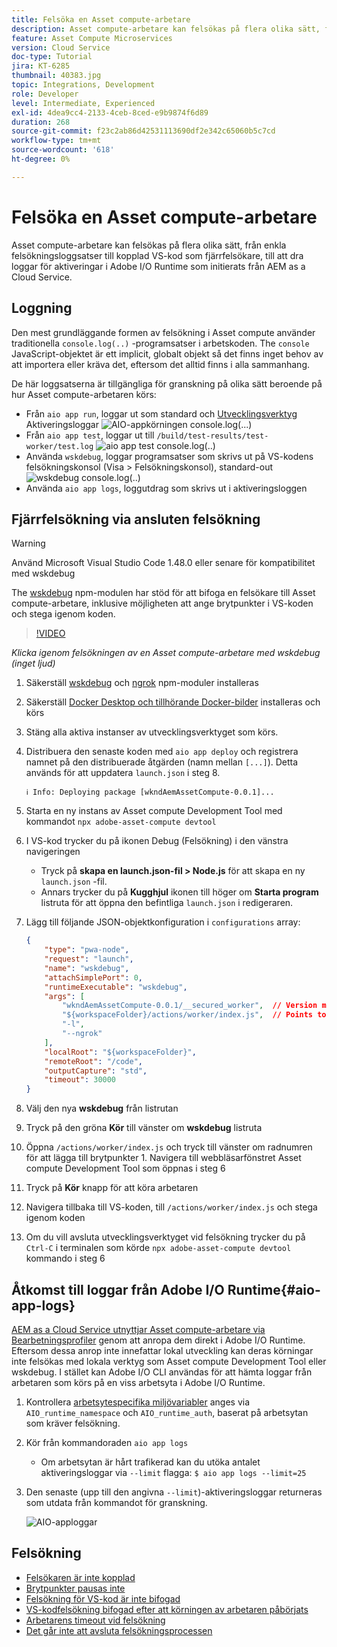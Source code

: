 ```yaml
---
title: Felsöka en Asset compute-arbetare
description: Asset compute-arbetare kan felsökas på flera olika sätt, från enkla felsökningsloggsatser till kopplad VS-kod som fjärrfelsökare, till att dra loggar för aktiveringar i Adobe I/O Runtime som initierats från AEM as a Cloud Service.
feature: Asset Compute Microservices
version: Cloud Service
doc-type: Tutorial
jira: KT-6285
thumbnail: 40383.jpg
topic: Integrations, Development
role: Developer
level: Intermediate, Experienced
exl-id: 4dea9cc4-2133-4ceb-8ced-e9b9874f6d89
duration: 268
source-git-commit: f23c2ab86d42531113690df2e342c65060b5c7cd
workflow-type: tm+mt
source-wordcount: '618'
ht-degree: 0%

---
```


# Felsöka en Asset compute-arbetare

Asset compute-arbetare kan felsökas på flera olika sätt, från enkla felsökningsloggsatser till kopplad VS-kod som fjärrfelsökare, till att dra loggar för aktiveringar i Adobe I/O Runtime som initierats från AEM as a Cloud Service.

## Loggning

Den mest grundläggande formen av felsökning i Asset compute använder traditionella `console.log(..)` -programsatser i arbetskoden. The `console` JavaScript-objektet är ett implicit, globalt objekt så det finns inget behov av att importera eller kräva det, eftersom det alltid finns i alla sammanhang.

De här loggsatserna är tillgängliga för granskning på olika sätt beroende på hur Asset compute-arbetaren körs:

+ Från `aio app run`, loggar ut som standard och [Utvecklingsverktyg](../develop/development-tool.md) Aktiveringsloggar
  ![AIO-appkörningen console.log(...)](./assets/debug/console-log__aio-app-run.png)
+ Från `aio app test`, loggar ut till `/build/test-results/test-worker/test.log`
  ![aio app test console.log(..)](./assets/debug/console-log__aio-app-test.png)
+ Använda `wskdebug`, loggar programsatser som skrivs ut på VS-kodens felsökningskonsol (Visa > Felsökningskonsol), standard-out
  ![wskdebug console.log(..)](./assets/debug/console-log__wskdebug.png)
+ Använda `aio app logs`, loggutdrag som skrivs ut i aktiveringsloggen

## Fjärrfelsökning via ansluten felsökning

>[!WARNING]
>
>Använd Microsoft Visual Studio Code 1.48.0 eller senare för kompatibilitet med wskdebug

The [wskdebug](https://www.npmjs.com/package/@openwhisk/wskdebug) npm-modulen har stöd för att bifoga en felsökare till Asset compute-arbetare, inklusive möjligheten att ange brytpunkter i VS-koden och stega igenom koden.

>[!VIDEO](https://video.tv.adobe.com/v/40383?quality=12&learn=on)

_Klicka igenom felsökningen av en Asset compute-arbetare med wskdebug (inget ljud)_

1. Säkerställ [wskdebug](../set-up/development-environment.md#wskdebug) och [ngrok](../set-up/development-environment.md#ngork) npm-moduler installeras
1. Säkerställ [Docker Desktop och tillhörande Docker-bilder](../set-up/development-environment.md#docker) installeras och körs
1. Stäng alla aktiva instanser av utvecklingsverktyget som körs.
1. Distribuera den senaste koden med `aio app deploy`  och registrera namnet på den distribuerade åtgärden (namn mellan `[...]`). Detta används för att uppdatera `launch.json` i steg 8.

   ```
   ℹ Info: Deploying package [wkndAemAssetCompute-0.0.1]...
   ```


1. Starta en ny instans av Asset compute Development Tool med kommandot `npx adobe-asset-compute devtool`
1. I VS-kod trycker du på ikonen Debug (Felsökning) i den vänstra navigeringen
   + Tryck på __skapa en launch.json-fil > Node.js__ för att skapa en ny `launch.json` -fil.
   + Annars trycker du på __Kugghjul__ ikonen till höger om __Starta program__ listruta för att öppna den befintliga `launch.json` i redigeraren.
1. Lägg till följande JSON-objektkonfiguration i `configurations` array:

   ```json
   {
       "type": "pwa-node",
       "request": "launch",
       "name": "wskdebug",
       "attachSimplePort": 0,
       "runtimeExecutable": "wskdebug",
       "args": [
           "wkndAemAssetCompute-0.0.1/__secured_worker",  // Version must match your Asset Compute worker's version
           "${workspaceFolder}/actions/worker/index.js",  // Points to your worker
           "-l",
           "--ngrok"
       ],
       "localRoot": "${workspaceFolder}",
       "remoteRoot": "/code",
       "outputCapture": "std",
       "timeout": 30000
   }
   ```

1. Välj den nya __wskdebug__ från listrutan
1. Tryck på den gröna __Kör__ till vänster om __wskdebug__ listruta
1. Öppna `/actions/worker/index.js` och tryck till vänster om radnumren för att lägga till brytpunkter 1. Navigera till webbläsarfönstret Asset compute Development Tool som öppnas i steg 6
1. Tryck på __Kör__ knapp för att köra arbetaren
1. Navigera tillbaka till VS-koden, till `/actions/worker/index.js` och stega igenom koden
1. Om du vill avsluta utvecklingsverktyget vid felsökning trycker du på `Ctrl-C` i terminalen som körde `npx adobe-asset-compute devtool` kommando i steg 6

## Åtkomst till loggar från Adobe I/O Runtime{#aio-app-logs}

[AEM as a Cloud Service utnyttjar Asset compute-arbetare via Bearbetningsprofiler](../deploy/processing-profiles.md) genom att anropa dem direkt i Adobe I/O Runtime. Eftersom dessa anrop inte innefattar lokal utveckling kan deras körningar inte felsökas med lokala verktyg som Asset compute Development Tool eller wskdebug. I stället kan Adobe I/O CLI användas för att hämta loggar från arbetaren som körs på en viss arbetsyta i Adobe I/O Runtime.

1. Kontrollera [arbetsytespecifika miljövariabler](../deploy/runtime.md) anges via `AIO_runtime_namespace` och `AIO_runtime_auth`, baserat på arbetsytan som kräver felsökning.
1. Kör från kommandoraden `aio app logs`
   + Om arbetsytan är hårt trafikerad kan du utöka antalet aktiveringsloggar via `--limit` flagga:
     `$ aio app logs --limit=25`
1. Den senaste (upp till den angivna `--limit`)-aktiveringsloggar returneras som utdata från kommandot för granskning.

   ![AIO-apploggar](./assets/debug/aio-app-logs.png)

## Felsökning

+ [Felsökaren är inte kopplad](../troubleshooting.md#debugger-does-not-attach)
+ [Brytpunkter pausas inte](../troubleshooting.md#breakpoints-no-pausing)
+ [Felsökning för VS-kod är inte bifogad](../troubleshooting.md#vs-code-debugger-not-attached)
+ [VS-kodfelsökning bifogad efter att körningen av arbetaren påbörjats](../troubleshooting.md#vs-code-debugger-attached-after-worker-execution-began)
+ [Arbetarens timeout vid felsökning](../troubleshooting.md#worker-times-out-while-debugging)
+ [Det går inte att avsluta felsökningsprocessen](../troubleshooting.md#cannot-terminate-debugger-process)
